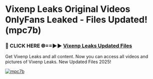 # Vixenp Leaks Original Videos 0nlyFans Leaked - Files Updated! (mpc7b)

<h3>🔴 CLICK HERE 🌐==►► <a href="https://tinyurl.com/ms9xzufz" rel="nofollow">Vixenp Leaks Updated Files</a></h3>

Get Vixenp Leaks and all content. Now you can access all videos and pictures of Vixenp Leaks. New Updated Files 2025!

[![mpc7b](https://i.imgur.com/ppqm5kG.gif)](https://tinyurl.com/ms9xzufz)
